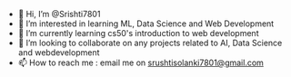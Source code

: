- 👋 Hi, I’m @Srishti7801
- 👀 I’m interested in learning ML, Data Science and Web Development
- 🌱 I’m currently learning cs50's introduction to web development
- 💞️ I’m looking to collaborate on any projects related to AI, Data Science and webdevelopment
- 📫 How to reach me : email me on srushtisolanki7801@gmail.com

<!---
Srishti7801/Srishti7801 is a ✨ special ✨ repository because its `README.md` (this file) appears on your GitHub profile.
You can click the Preview link to take a look at your changes.
--->
